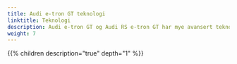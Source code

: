```yaml
---
title: Audi e-tron GT teknologi
linktitle: Teknologi
description: Audi e-tron GT og Audi RS e-tron GT har mye avansert teknologi. Her finner du detaljene innenfor de forskjellige områdene.
weight: 7
---
```



{{% children description="true" depth="1" %}}
